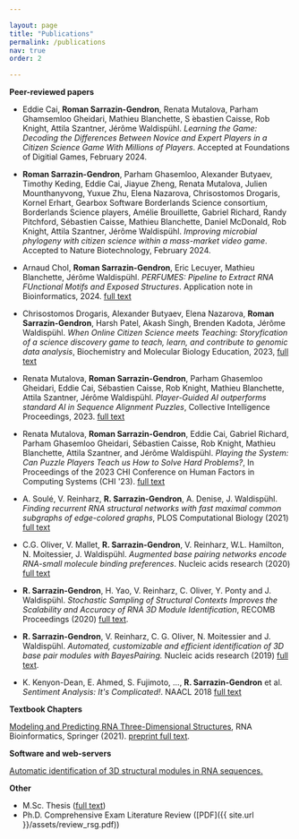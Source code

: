 ```yaml
---

layout: page
title: "Publications"
permalink: /publications
nav: true
order: 2

---
```

**Peer-reviewed papers**

* Eddie Cai, **Roman Sarrazin-Gendron**, Renata Mutalova, Parham Ghamsemloo Gheidari, Mathieu Blanchette, S ́ebastien Caisse, Rob Knight, Attila Szantner, Jérôme Waldispühl. *Learning the Game: Decoding the Differences Between Novice and Expert Players in a Citizen Science Game With Millions of Players*. Accepted at Foundations of Digitial Games, February 2024.

* **Roman Sarrazin-Gendron**, Parham Ghasemloo, Alexander Butyaev, Timothy Keding, Eddie Cai, Jiayue Zheng, Renata Mutalova, Julien Mounthanyvong, Yuxue Zhu, Elena Nazarova, Chrisostomos Drogaris, Kornel Erhart, Gearbox Software Borderlands Science consortium, Borderlands Science players, Amélie Brouillette, Gabriel Richard, Randy Pitchford, Sébastien Caisse, Mathieu Blanchette, Daniel McDonald, Rob Knight, Attila Szantner, Jérôme Waldispühl. *Improving microbial phylogeny with citizen science within a mass-market video game*. Accepted to Nature Biotechnology, February 2024.

* Arnaud Chol, **Roman Sarrazin-Gendron**, Eric Lecuyer, Mathieu Blanchette, Jérôme Waldispühl. *PERFUMES: Pipeline to Extract RNA FUnctional Motifs and Exposed Structures*. Application note in Bioinformatics, 2024. [full text](https://doi.org/10.1093/bioinformatics/btae056)

* Chrisostomos Drogaris, Alexander Butyaev, Elena Nazarova, **Roman Sarrazin-Gendron**, Harsh Patel, Akash Singh, Brenden Kadota, Jérôme Waldispühl. *When Online Citizen Science meets Teaching: Storyfication of a science discovery game to teach, learn, and contribute to genomic data analysis*, Biochemistry and Molecular Biology Education, 2023, [full text](https://doi.org/10.1002/bmb.21796)

* Renata Mutalova, **Roman Sarrazin-Gendron**, Parham  Ghasemloo Gheidari, Eddie Cai, Sébastien Caisse, Rob Knight, Mathieu Blanchette, Attila Szantner, Jérôme Waldispühl. *Player-Guided AI outperforms standard AI in Sequence Alignment Puzzles*, Collective Intelligence Proceedings, 2023. [full text]( https://doi.org/10.1145/3582269.3615597)

* Renata Mutalova, **Roman Sarrazin-Gendron**, Eddie Cai, Gabriel Richard, Parham Ghasemloo Gheidari, Sébastien Caisse, Rob Knight, Mathieu Blanchette, Attila Szantner, and Jérôme Waldispühl. *Playing the System: Can Puzzle Players Teach us How to Solve Hard Problems?*, In Proceedings of the 2023 CHI Conference on Human Factors in Computing Systems (CHI '23). [full text](https://doi.org/10.1145/3544548.3581375)

* A. Soulé, V. Reinharz, **R. Sarrazin-Gendron**, A. Denise, J. Waldispühl. *Finding recurrent RNA structural networks with fast maximal common subgraphs of edge-colored graphs*, PLOS Computational Biology (2021) [full text](https://doi.org/10.1371/journal.pcbi.1008990)

* C.G. Oliver, V. Mallet, **R. Sarrazin-Gendron**, V. Reinharz, W.L. Hamilton, N. Moitessier, J. Waldispühl. *Augmented base pairing networks encode RNA-small molecule binding preferences*. Nucleic acids research (2020) [full text](https://doi.org/10.1093/nar/gkaa583)

* **R. Sarrazin-Gendron**, H. Yao, V. Reinharz, C. Oliver, Y. Ponty and J. Waldispühl. *Stochastic Sampling of Structural Contexts Improves the Scalability and Accuracy of RNA 3D Module Identification*, RECOMB Proceedings (2020) [full text](https://hal.inria.fr/hal-02354733/file/BayesPairing2_recomb_submitted.pdf).

* **R. Sarrazin-Gendron**, V. Reinharz, C. G. Oliver, N. Moitessier and J. Waldispühl. *Automated, customizable and efficient identification of 3D base pair modules with BayesPairing.* Nucleic acids research (2019) [full text](https://academic.oup.com/nar/article/47/7/3321/5369007).  

* K. Kenyon-Dean, E. Ahmed, S. Fujimoto, ..., **R. Sarrazin-Gendron** et al. *Sentiment Analysis: It's Complicated!*. NAACL 2018 [full text](https://www.aclweb.org/anthology/N18-1171.pdf)


**Textbook Chapters**

[Modeling and Predicting RNA Three-Dimensional Structures](https://academic.oup.com/nar/article/47/7/3321/5369007), RNA Bioinformatics, Springer (2021). [preprint full text](https://dx.doi.org/10.1007/978-1-0716-1307-8_2).


**Software and web-servers**

[Automatic identification of 3D structural modules in RNA sequences.](http://bayespairing.cs.mcgill.ca/)  


**Other**
* M.Sc. Thesis ([full text](https://oatd.org/oatd/record?record=oai\:digitool.library.mcgill.ca\:163695))
* Ph.D. Comprehensive Exam Literature Review ([PDF]({{ site.url }}/assets/review_rsg.pdf))